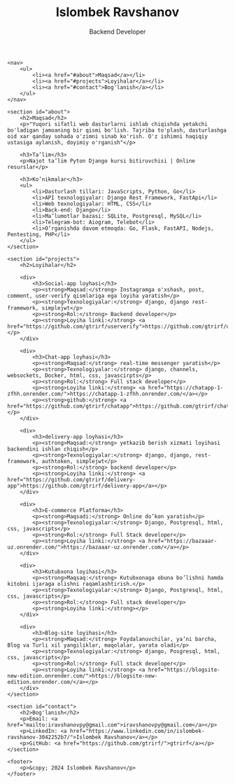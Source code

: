 <!DOCTYPE html>
<html lang="uz">
<head>
    <meta charset="UTF-8">
    <meta name="viewport" content="width=device-width, initial-scale=1.0">
    <title>Islombek Ravshanov - Portfolio</title>
</head>
<body>
    <header>
        <h1>Islombek Ravshanov</h1>
        <p>Backend Developer</p>
    </header>

    <nav>
        <ul>
            <li><a href="#about">Maqsad</a></li>
            <li><a href="#projects">Loyihalar</a></li>
            <li><a href="#contact">Bog'lanish</a></li>
        </ul>
    </nav>

    <section id="about">
        <h2>Maqsad</h2>
        <p>"Yuqori sifatli web dasturlarni ishlab chiqishda yetakchi bo'ladigan jamoaning bir qismi bo'lish. Tajriba to'plash, dasturlashga oid xar qanday sohada o'zimni sinab ko'rish. O'z ishimni haqiqiy ustasiga aylanish, doyimiy o'rganish"</p>
        
        <h3>Ta’lim</h3>
        <p>Najot ta’lim Pyton Django kursi bitiruvchisi | Online resurslar</p>
        
        <h3>Ko’nikmalar</h3>
        <ul>
            <li>Dasturlash tillari: JavaScripts, Python, Go</li>
            <li>API texnologiyalar: Django Rest Framework, FastApi</li>
            <li>Web texnologiyalar: HTML, CSS</li>
            <li>Back-end: Django</li>
            <li>Ma’lumotlar bazasi: SQLite, Postgresql, MySQL</li>
            <li>Telegram-bot: Aiogram, Telebot</li>
            <li>O’rganishda davom etmoqda: Go, Flask, FastAPI, Nodejs, Pentesting, PHP</li>
        </ul>
    </section>

    <section id="projects">
        <h2>Loyihalar</h2>
        
        <div>
            <h3>Social-app loyhasi</h3>
            <p><strong>Maqsad:</strong> Instagramga o'xshash, post, comment, user-verify qismlariga ega loyiha yaratish</p>
            <p><strong>Texnologiyalar:</strong> django, django rest-framework, simplejwt</p>
            <p><strong>Rol:</strong> Backend developer</p>
            <p><strong>Loyiha linki:</strong> <a href="https://github.com/gtrirf/userverify">https://github.com/gtrirf/userverify</a></p>
        </div>
        
        <div>
            <h3>Chat-app loyhasi</h3>
            <p><strong>Maqsad:</strong> real-time messenger yaratish</p>
            <p><strong>Texnologiyalar:</strong> django, channels, websockets, Docker, html, css, javascirpts</p>
            <p><strong>Rol:</strong> Full stack developer</p>
            <p><strong>Loyiha linki:</strong> <a href="https://chatapp-1-zfhh.onrender.com/">https://chatapp-1-zfhh.onrender.com/</a></p>
            <p><strong>github:</strong> <a href="https://github.com/gtrirf/chatapp">https://github.com/gtrirf/chatapp</a></p>
        </div>
        
        <div>
            <h3>delivery-app loyhasi</h3>
            <p><strong>Maqsad:</strong> yetkazib berish xizmati loyihasi backendini ishlan chiqish</p>
            <p><strong>Texnologiyalar:</strong> django, django, rest-framework, authtoken, simplejwt</p>
            <p><strong>Rol:</strong> backend developer</p>
            <p><strong>Loyiha linki:</strong> <a href="https://github.com/gtrirf/delivery-app">https://github.com/gtrirf/delivery-app</a></p>
        </div>
        
        <div>
            <h3>E-commerce Platforma</h3>
            <p><strong>Maqsadi:</strong> Online do’kon yaratish</p>
            <p><strong>Texnologiyalar:</strong> Django, Postgresql, html, css, javascripts</p>
            <p><strong>Rol:</strong> Full Stack developer</p>
            <p><strong>Loyiha linki:</strong> <a href="https://bazaaar-uz.onrender.com/">https://bazaaar-uz.onrender.com/</a></p>
        </div>
        
        <div>
            <h3>Kutubxona loyihasi</h3>
            <p><strong>Maqsaq:</strong> Kutubxonaga obuna bo’lishni hamda kitobni ijaraga olishni raqamlashtirish.</p>
            <p><strong>Texnologiyalar:</strong> Django, Postgresql, html, css, javascripts</p>
            <p><strong>Rol:</strong> Full stack developer</p>
            <p><strong>Loyiha linki:</strong></p>
        </div>
        
        <div>
            <h3>Blog-site loyihasi</h3>
            <p><strong>Maqsad:</strong> Foydalanuvchilar, ya’ni barcha, Blog va Turli xil yangiliklar, maqolalar, yarata oladi</p>
            <p><strong>Texnologiyalar:</strong> django, Posgresql, html, css, javascripts</p>
            <p><strong>Rol:</strong> Full stack developer</p>
            <p><strong>Loyiha linki:</strong> <a href="https://blogsite-new-edition.onrender.com/">https://blogsite-new-edition.onrender.com/</a></p>
        </div>
    </section>

    <section id="contact">
        <h2>Bog'lanish</h2>
        <p>Email: <a href="mailto:iravshanovpy@gmail.com">iravshanovpy@gmail.com</a></p>
        <p>LinkedIn: <a href="https://www.linkedin.com/in/islombek-ravshanov-3042252b7/">Islombek Ravshanov</a></p>
        <p>GitHub: <a href="https://github.com/gtrirf/">gtrirf</a></p>
    </section>

    <footer>
        <p>&copy; 2024 Islombek Ravshanov</p>
    </footer>
</body>
</html>
